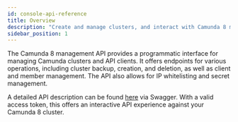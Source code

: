 ```yaml
---
id: console-api-reference
title: Overview
description: "Create and manage clusters, and interact with Camunda 8 management API programmatically without using the Camunda 8 Console."
sidebar_position: 1
---
```


The Camunda 8 management API provides a programmatic interface for managing Camunda clusters and API clients. It offers endpoints for various operations, including cluster backup, creation, and deletion, as well as client and member management. The API also allows for IP whitelisting and secret management.

A detailed API description can be found [here](https://console.cloud.camunda.io/customer-api/openapi/docs/#/) via Swagger. With a valid access token, this offers an interactive API experience against your Camunda 8 cluster.
